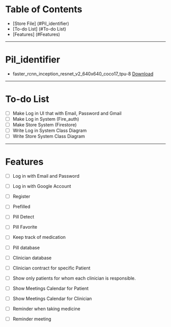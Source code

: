 # Table of Contents
- [Store File] (#Pil_identifier)
- [To-do List] (#To-do List)
- [Features] (#Features)

---

# Pil_identifier

- faster_rcnn_inception_resnet_v2_640x640_coco17_tpu-8 [Download](https://drive.google.com/file/d/1hf3xRdbGpKeerWvzEZhnTc4OZkxeXZe7/view?usp=sharing)

---

# To-do List
- [ ] Make Log in UI that with Email, Password and Gmail
- [ ] Make Log in System (Fire_auth)
- [ ] Make Store System (Firestore)
- [ ] Write Log in System Class Diagram 
- [ ] Write Store System Class Diagram 

---

# Features
- [ ] Log in with Email and Password
- [ ] Log in with Google Account
- [ ] Register
- [ ] Prefilled
- [ ] Pill Detect
- [ ] Pill Favorite
- [ ] Keep track of medication
- [ ] Pill database
- [ ] Clinician database
- [ ] Clinician contract for specific Patient
- [ ] Show only patients for whom each clinician is responsible.
- [ ] Show Meetings Calendar for Patient
- [ ] Show Meetings Calendar for Clinician
- [ ] Reminder when taking medicine
- [ ] Reminder meeting

